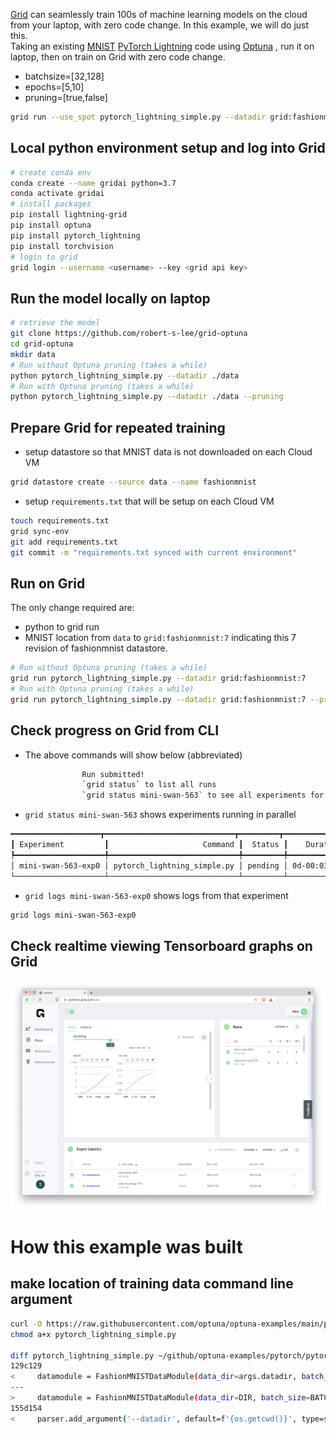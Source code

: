 [Grid](https://www.grid.ai) can seamlessly train 100s of machine learning models on the cloud from your laptop, with zero code change.  In this example, we will do just this.  
Taking an existing [MNIST](http://yann.lecun.com/exdb/mnist/) [PyTorch Lightning](https://www.pytorchlightning.ai) code using [Optuna](https://optuna.org) , run it on laptop, then on train on Grid with zero code change.


- batchsize=[32,128]
- epochs=[5,10]
- pruning=[true,false]

``` bash
grid run --use_spot pytorch_lightning_simple.py --datadir grid:fashionmnist:7 --pruning="['true','false']"  --batchsize="[32,128]" --epochs="[5,10]"
```

## Local python environment setup and log into Grid

```bash
# create conda env
conda create --name gridai python=3.7
conda activate gridai
# install packages
pip install lightning-grid
pip install optuna
pip install pytorch_lightning
pip install torchvision
# login to grid
grid login --username <username> --key <grid api key>
```

## Run the model locally on laptop  

```bash
# retrieve the model
git clone https://github.com/robert-s-lee/grid-optuna
cd grid-optuna
mkdir data
# Run without Optuna pruning (takes a while)
python pytorch_lightning_simple.py --datadir ./data
# Run with Optuna pruning (takes a while)
python pytorch_lightning_simple.py --datadir ./data --pruning
```

## Prepare Grid for repeated training  

- setup datastore so that MNIST data is not downloaded on each Cloud VM  

```bash
grid datastore create --source data --name fashionmnist 
```

- setup `requirements.txt`  that will be setup on each Cloud VM

```bash
touch requirements.txt
grid sync-env
git add requirements.txt
git commit -m "requirements.txt synced with current environment"
```
        
## Run on Grid

The only change required are:
- python to grid run
- MNIST location from `data` to `grid:fashionmnist:7` indicating this 7 revision of fashionmnist datastore.
  
```bash
# Run without Optuna pruning (takes a while)
grid run pytorch_lightning_simple.py --datadir grid:fashionmnist:7
# Run with Optuna pruning (takes a while)
grid run pytorch_lightning_simple.py --datadir grid:fashionmnist:7 --pruning  
```

## Check progress on Grid from CLI

- The above commands will show below (abbreviated)
  
```bash
                Run submitted!
                `grid status` to list all runs
                `grid status mini-swan-563` to see all experiments for this run
```
- `grid status mini-swan-563` shows experiments running in parallel
  
```bash
━━━━━━━━━━━━━━━━━━━━┳━━━━━━━━━━━━━━━━━━━━━━━━━━━━━┳━━━━━━━━━┳━━━━━━━━━━━━━┳━━━━━━━━━━━━━━━━━━━━━━━━━━┳━━━━━━━━━┓
┃ Experiment         ┃                     Command ┃  Status ┃    Duration ┃                  datadir ┃ pruning ┃
┡━━━━━━━━━━━━━━━━━━━━╇━━━━━━━━━━━━━━━━━━━━━━━━━━━━━╇━━━━━━━━━╇━━━━━━━━━━━━━╇━━━━━━━━━━━━━━━━━━━━━━━━━━╇━━━━━━━━━┩
│ mini-swan-563-exp0 │ pytorch_lightning_simple.py │ pending │ 0d-00:03:36 │ /datastores/fashionmnist │    True │
└────────────────────┴─────────────────────────────┴─────────┴─────────────┴──────────────────────────┴─────────┘
```

- `grid logs mini-swan-563-exp0` shows logs from that experiment

```bash
grid logs mini-swan-563-exp0
```

## Check realtime viewing Tensorboard graphs on Grid

![Grid Tensorboard display](grid-ai-tensorboard.png)

# How this example was built

## make location of training data command line argument 

```bash
curl -O https://raw.githubusercontent.com/optuna/optuna-examples/main/pytorch/pytorch_lightning_simple.py
chmod a+x pytorch_lightning_simple.py

diff pytorch_lightning_simple.py ~/github/optuna-examples/pytorch/pytorch_lightning_simple.py > patchfile.patch
129c129
<     datamodule = FashionMNISTDataModule(data_dir=args.datadir, batch_size=BATCHSIZE)
---
>     datamodule = FashionMNISTDataModule(data_dir=DIR, batch_size=BATCHSIZE)
155d154
<     parser.add_argument('--datadir', default=f'{os.getcwd()}', type=str)
```
